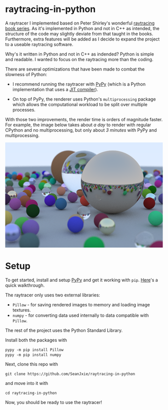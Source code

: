 # raytracing-in-python

A raytracer I implemented based on Peter Shirley's wonderful [raytracing book series](https://raytracing.github.io/).
As it's implemented in Python and not in C++ as intended, the structure of the code may slightly deviate from that taught in the books. Furthermore, extra features will be added as I decide to expand the project to a useable raytracing software.

Why's it written in Python and not in C++ as indended? Python is simple and readable. I wanted to focus on the raytracing more than the coding.

There are several optimizations that have been made to combat the slowness of Python:
- I recommend running the raytracer with [PyPy](https://www.pypy.org/) (which is a Python implementation that uses a [JIT compiler](https://en.wikipedia.org/wiki/Just-in-time_compilation)).

- On top of PyPy, the renderer uses Python's `multiprocessing` package which allows the computational workload to be split over multiple processes.

With those two improvements, the render time is orders of magnitude faster. For example, the image below takes about *a day* to render with regular CPython and no multiprocessing, but only about *3 minutes* with PyPy and multiprocessing.

![demo](https://github.com/SeanJxie/raytracing-in-python/blob/main/out.png)

# Setup
To get started, install and setup [PyPy](https://www.pypy.org/) and get it working with `pip`. [Here](https://www.activestate.com/resources/quick-reads/how-to-install-and-work-with-pypy/)'s a quick walkthrough.

The raytracer only uses two external libraries:
- `Pillow` - for saving rendered images to memory and loading image textures.
- `numpy` - for converting data used internally to data compatible with `Pillow`.

The rest of the project uses the Python Standard Library.

Install both the packages with
```
pypy -m pip install Pillow
pypy -m pip install numpy
```

Next, clone this repo with
```
git clone https://github.com/SeanJxie/raytracing-in-python
```
and move into it with
```
cd raytracing-in-python
```

Now, you should be ready to use the raytracer!


